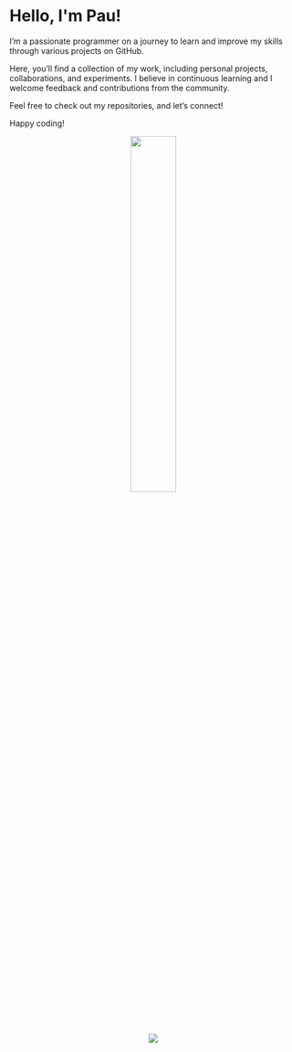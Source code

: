 <h1>Hello, I'm Pau!</h2>

<p>I’m a passionate programmer on a journey to learn and improve my skills through various projects on GitHub.</p>

<p>Here, you’ll find a collection of my work, including personal projects, collaborations, and experiments. I believe in continuous learning and I welcome feedback and contributions from the community.</p>

<p>Feel free to check out my repositories, and let’s connect!</p>

<p>Happy coding!</p>

<p align="center">
  <a href="https://github.com/PauCape"><img width="40%" src="https://github-readme-stats.vercel.app/api/top-langs/?username=paucape&theme=vue-dark&layout=compact&langs_count=8"></a>
</p>

<p align="center">
  <a href="https://skillicons.dev">
    <img src="https://skillicons.dev/icons?i=git,js,css,html,java,spring,angular,godot" />
</p>
